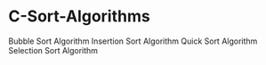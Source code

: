 # C-Sort-Algorithms
Bubble Sort Algorithm
Insertion Sort Algorithm
Quick Sort Algorithm
Selection Sort Algorithm
